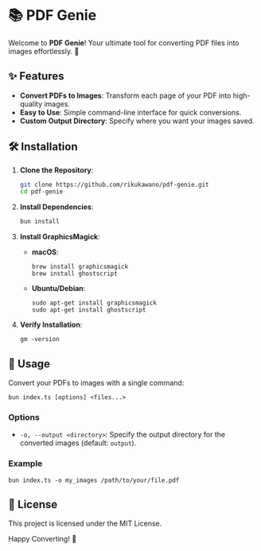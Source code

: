 # 📚 PDF Genie

Welcome to **PDF Genie**! Your ultimate tool for converting PDF files into images effortlessly. 🚀

## ✨ Features

- **Convert PDFs to Images**: Transform each page of your PDF into high-quality images.
- **Easy to Use**: Simple command-line interface for quick conversions.
- **Custom Output Directory**: Specify where you want your images saved.

## 🛠️ Installation

1. **Clone the Repository**:

   ```sh
   git clone https://github.com/rikukawano/pdf-genie.git
   cd pdf-genie
   ```

2. **Install Dependencies**:

   ```sh
   bun install
   ```

3. **Install GraphicsMagick**:

   - **macOS**:
     ```
     brew install graphicsmagick
     brew install ghostscript
     ```
   - **Ubuntu/Debian**:
     ```
     sudo apt-get install graphicsmagick
     sudo apt-get install ghostscript
     ```

4. **Verify Installation**:
   ```
   gm -version
   ```

## 🚀 Usage

Convert your PDFs to images with a single command:

```
bun index.ts [options] <files...>
```

### Options

- `-o, --output <directory>`: Specify the output directory for the converted images (default: `output`).

### Example

```
bun index.ts -o my_images /path/to/your/file.pdf
```

## 📝 License

This project is licensed under the MIT License.

Happy Converting! 🎉
